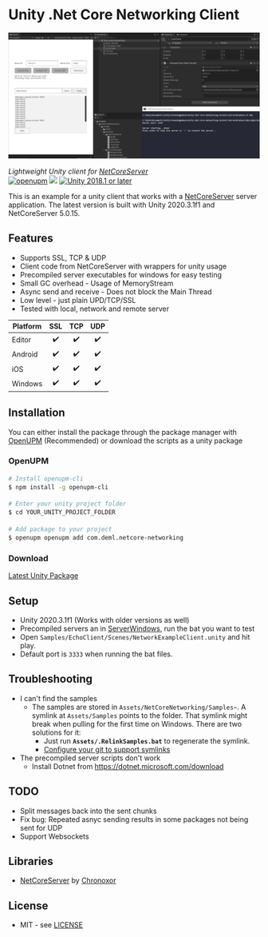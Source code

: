 # Unity .Net Core Networking Client

![Unity Editor Screenshot](./Docs/preview.png)

*Lightweight Unity client for [NetCoreServer](https://github.com/chronoxor/NetCoreServer)*  
[![openupm](https://img.shields.io/npm/v/com.deml.netcore-networking?label=openupm&registry_uri=https://package.openupm.com)](https://openupm.com/packages/com.deml.netcore-networking/) [![](https://img.shields.io/github/release-date/JohannesDeml/Unity-Net-Core-Networking-Sockets.svg)](https://github.com/supyrb/JohannesDeml/Unity-Net-Core-Networking-Sockets) [![Unity 2018.1 or later](https://img.shields.io/badge/unity-2018.1%20or%20later-green.svg?logo=unity&cacheSeconds=2592000)](https://unity3d.com/get-unity/download/archive)

This is an example for a unity client that works with a [NetCoreServer](https://github.com/chronoxor/NetCoreServer) server application. The latest version is built with Unity 2020.3.1f1 and NetCoreServer 5.0.15.

## Features

* Supports SSL, TCP & UDP
* Client code from NetCoreServer with wrappers for unity usage
* Precompiled server executables for windows for easy testing
* Small GC overhead - Usage of MemoryStream
* Async send and receive - Does not block the Main Thread
* Low level - just plain UPD/TCP/SSL
* Tested with local, network and remote server

| Platform | SSL  | TCP  | UDP  |
| -------- | :--: | :--: | :--: |
| Editor   |  ✔️   |  ✔️   |  ✔️   |
| Android  |  ✔️   |  ✔️   |  ✔️   |
| iOS      |  ✔️   |  ✔️   |  ✔️   |
| Windows  |  ✔️   |  ✔️   |  ✔️   |



## Installation

You can either install the package through the package manager with [OpenUPM](https://openupm.com/) (Recommended) or download the scripts as a unity package

### OpenUPM

```sh
# Install openupm-cli
$ npm install -g openupm-cli

# Enter your unity project folder
$ cd YOUR_UNITY_PROJECT_FOLDER

# Add package to your project
$ openupm openupm add com.deml.netcore-networking
```

### Download

[Latest Unity Package](../../releases/latest)



## Setup

* Unity 2020.3.1f1 (Works with older versions as well)
* Precompiled servers an in [ServerWindows](./ServerWindows), run the bat you want to test
* Open `Samples/EchoClient/Scenes/NetworkExampleClient.unity` and hit play. 
* Default port is `3333` when running the bat files.



## Troubleshooting

* I can't find the samples
  * The samples are stored in `Assets/NetCoreNetworking/Samples~`. A symlink at `Assets/Samples` points to the folder. That symlink might break when pulling for the first time on Windows. There are two solutions for it:
    * Just run **`Assets/.RelinkSamples.bat`** to regenerate the symlink.
    * [Configure your git to support symlinks](https://stackoverflow.com/a/59761201/3319358)
* The precompiled server scripts don't work
  * Install Dotnet from https://dotnet.microsoft.com/download



## TODO

* Split messages back into the sent chunks
* Fix bug: Repeated asnyc sending results in some packages not being sent for UDP
* Support Websockets



## Libraries

* [NetCoreServer](https://github.com/chronoxor/NetCoreServer) by [Chronoxor](https://github.com/chronoxor/)



## License

* MIT - see [LICENSE](./LICENSE)
